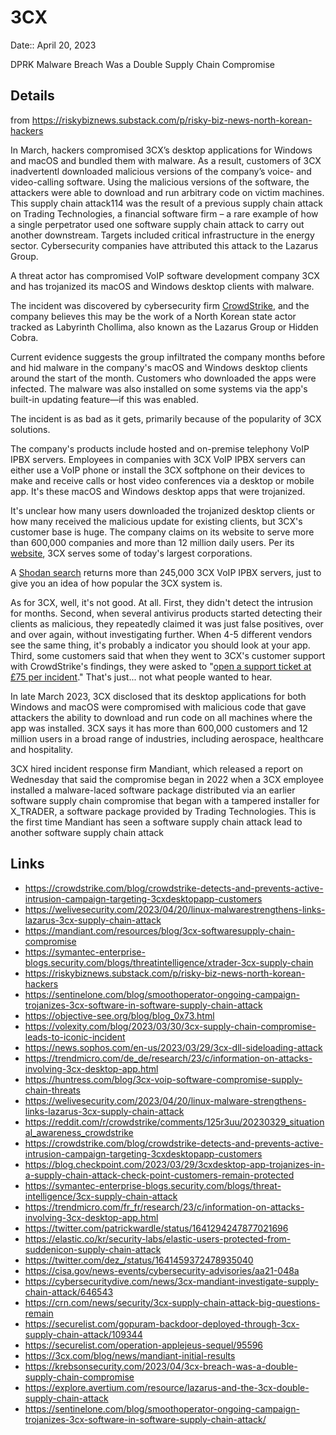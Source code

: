 # 3CX 

Date:: April 20, 2023

DPRK Malware Breach Was a Double Supply Chain Compromise

## Details

from https://riskybiznews.substack.com/p/risky-biz-news-north-korean-hackers

In March, hackers compromised 3CX’s desktop applications for Windows and macOS and bundled them with malware. As a result, customers of 3CX inadvertentl  downloaded malicious versions of the company’s voice- and video-calling software. Using the malicious versions of the software, the attackers were able to download and run arbitrary code on victim machines. This supply chain attack114 was the result of a previous supply chain attack on Trading Technologies, a financial software firm – a rare example of how a single perpetrator used one software supply chain attack to carry out another downstream. Targets included critical infrastructure in the energy sector. Cybersecurity companies have attributed this attack to the Lazarus Group.

A threat actor has compromised VoIP software development company 3CX and has trojanized its macOS and Windows desktop clients with malware.

The incident was discovered by cybersecurity firm [CrowdStrike](https://crowdstrike.com/blog/crowdstrike-detects-and-prevents-active-intrusion-campaign-targeting-3cxdesktopapp-customers/), and the company believes this may be the work of a North Korean state actor tracked as Labyrinth Chollima, also known as the Lazarus Group or Hidden Cobra.

Current evidence suggests the group infiltrated the company months before and hid malware in the company's macOS and Windows desktop clients around the start of the month. Customers who downloaded the apps were infected. The malware was also installed on some systems via the app's built-in updating feature—if this was enabled.

The incident is as bad as it gets, primarily because of the popularity of 3CX solutions.

The company's products include hosted and on-premise telephony VoIP IPBX servers. Employees in companies with 3CX VoIP IPBX servers can either use a VoIP phone or install the 3CX softphone on their devices to make and receive calls or host video conferences via a desktop or mobile app. It's these macOS and Windows desktop apps that were trojanized.

It's unclear how many users downloaded the trojanized desktop clients or how many received the malicious update for existing clients, but 3CX's customer base is huge. The company claims on its website to serve more than 600,000 companies and more than 12 million daily users. Per its [website](https://3cx.com/company/customers/), 3CX serves some of today's largest corporations.

A [Shodan search](https://shodan.io/search?query=http.favicon.hash%3A970132176) returns more than 245,000 3CX VoIP IPBX servers, just to give you an idea of how popular the 3CX system is.

As for 3CX, well, it's not good. At all. First, they didn't detect the intrusion for months. Second, when several antivirus products started detecting their clients as malicious, they repeatedly claimed it was just false positives, over and over again, without investigating further. When 4-5 different vendors see the same thing, it's probably a indicator you should look at your app. Third, some customers said that when they went to 3CX's customer support with CrowdStrike's findings, they were asked to "[open a support ticket at £75 per incident](https://archive.ph/DkWSh#selection-2579.99-2579.140)." That's just... not what people wanted to hear.

In late March 2023, 3CX disclosed that its desktop applications for both Windows and macOS were compromised with malicious code that gave attackers the ability to download and run code on all machines where the app was installed. 3CX says it has more than 600,000 customers and 12 million users in a broad range of industries, including aerospace, healthcare and hospitality.

3CX hired incident response firm Mandiant, which released a report on Wednesday that said the compromise began in 2022 when a 3CX employee installed a malware-laced software package distributed via an earlier software supply chain compromise that began with a tampered installer for X_TRADER, a software package provided by Trading Technologies.
This is the first time Mandiant has seen a software supply chain attack lead to another software supply chain attack


## Links
- https://crowdstrike.com/blog/crowdstrike-detects-and-prevents-active-intrusion-campaign-targeting-3cxdesktopapp-customers
- https://welivesecurity.com/2023/04/20/linux-malwarestrengthens-links-lazarus-3cx-supply-chain-attack
- https://mandiant.com/resources/blog/3cx-softwaresupply-chain-compromise
- https://symantec-enterprise-blogs.security.com/blogs/threatintelligence/xtrader-3cx-supply-chain
- https://riskybiznews.substack.com/p/risky-biz-news-north-korean-hackers
- https://sentinelone.com/blog/smoothoperator-ongoing-campaign-trojanizes-3cx-software-in-software-supply-chain-attack
- https://objective-see.org/blog/blog_0x73.html
- https://volexity.com/blog/2023/03/30/3cx-supply-chain-compromise-leads-to-iconic-incident
- https://news.sophos.com/en-us/2023/03/29/3cx-dll-sideloading-attack
- https://trendmicro.com/de_de/research/23/c/information-on-attacks-involving-3cx-desktop-app.html
- https://huntress.com/blog/3cx-voip-software-compromise-supply-chain-threats
- https://welivesecurity.com/2023/04/20/linux-malware-strengthens-links-lazarus-3cx-supply-chain-attack
- https://reddit.com/r/crowdstrike/comments/125r3uu/20230329_situational_awareness_crowdstrike
- https://crowdstrike.com/blog/crowdstrike-detects-and-prevents-active-intrusion-campaign-targeting-3cxdesktopapp-customers
- https://blog.checkpoint.com/2023/03/29/3cxdesktop-app-trojanizes-in-a-supply-chain-attack-check-point-customers-remain-protected
- https://symantec-enterprise-blogs.security.com/blogs/threat-intelligence/3cx-supply-chain-attack
- https://trendmicro.com/fr_fr/research/23/c/information-on-attacks-involving-3cx-desktop-app.html
- https://twitter.com/patrickwardle/status/1641294247877021696
- https://elastic.co/kr/security-labs/elastic-users-protected-from-suddenicon-supply-chain-attack
- https://twitter.com/dez_/status/1641459372478935040
- https://cisa.gov/news-events/cybersecurity-advisories/aa21-048a
- https://cybersecuritydive.com/news/3cx-mandiant-investigate-supply-chain-attack/646543
- https://crn.com/news/security/3cx-supply-chain-attack-big-questions-remain
- https://securelist.com/gopuram-backdoor-deployed-through-3cx-supply-chain-attack/109344
- https://securelist.com/operation-applejeus-sequel/95596
- https://3cx.com/blog/news/mandiant-initial-results
- https://krebsonsecurity.com/2023/04/3cx-breach-was-a-double-supply-chain-compromise
- https://explore.avertium.com/resource/lazarus-and-the-3cx-double-supply-chain-attack
- https://sentinelone.com/blog/smoothoperator-ongoing-campaign-trojanizes-3cx-software-in-software-supply-chain-attack/